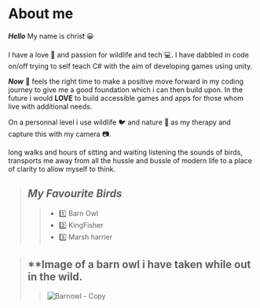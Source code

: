 # About me

***Hello*** My name is chris:heavy_exclamation_mark: :grinning:

I have a love :sparkling_heart: and passion for wildlife and tech :computer:. 
I have dabbled in code on/off trying to self teach C# with the aim of developing games using unity. 

 ***Now*** :muscle: feels the right time to make a positive move forward in my coding journey to give me a good foundation which i can then build upon.
In the future i would **LOVE** to build accessible games and apps for those whom live with additional needs. 

On a personnal level i use wildlife :bird: and nature :leaves: as my therapy and capture this with my camera :camera:.

long walks and hours of sitting and waiting listening the sounds of birds, transports me away from all the hussle and bussle of modern life to a place of clarity to allow myself to think.

> ## ***My Favourite Birds***
>
>> - :one: Barn Owl
>> - :two: KingFisher
>> - :three: Marsh harrier

> ## **Image of a barn owl i have taken while out in the wild.
>>![Barnowl - Copy](https://github.com/cpalmer90/myfirstrepo/assets/135607164/18be5e6b-c559-457d-885a-94a5e127ab51 "Barnowl")
